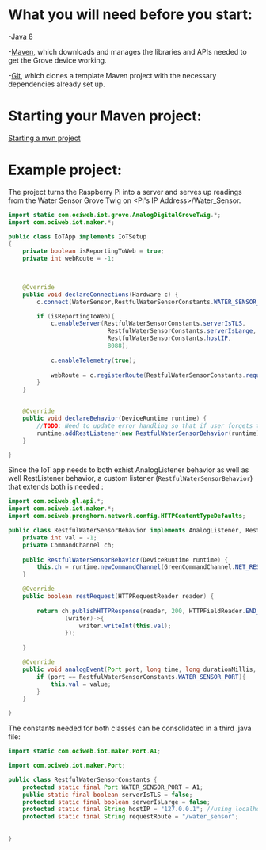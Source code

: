 # What you will need before you start:
-[Java 8](https://docs.oracle.com/javase/8/docs/technotes/guides/install/install_overview.html) 

-[Maven](https://maven.apache.org/install.html), which downloads and manages the libraries and APIs needed to get the Grove device working.

-[Git](https://git-scm.com/), which clones a template Maven project with the necessary dependencies already set up.

# Starting your Maven project: 
[Starting a mvn project](https://github.com/oci-pronghorn/FogLighter/blob/master/README.md)

# Example project:

The project turns the Raspberry Pi into a server and serves up readings from the Water Sensor Grove Twig on  <Pi's IP Address>/Water_Sensor.

```java
import static com.ociweb.iot.grove.AnalogDigitalGroveTwig.*;
import com.ociweb.iot.maker.*;

public class IoTApp implements IoTSetup
{
	private boolean isReportingToWeb = true;
	private int webRoute = -1;


	
	@Override
	public void declareConnections(Hardware c) {
		c.connect(WaterSensor,RestfulWaterSensorConstants.WATER_SENSOR_PORT);

		if (isReportingToWeb){
			c.enableServer(RestfulWaterSensorConstants.serverIsTLS, 
							RestfulWaterSensorConstants.serverIsLarge,
							RestfulWaterSensorConstants.hostIP,
							8088);	
			
			c.enableTelemetry(true);
			
			webRoute = c.registerRoute(RestfulWaterSensorConstants.requestRoute);
		}
	}


	@Override
	public void declareBehavior(DeviceRuntime runtime) {
		//TODO: Need to update error handling so that if user forgets to include webroute, it's obvious
		runtime.addRestListener(new RestfulWaterSensorBehavior(runtime), webRoute);
	}

}

```

Since the IoT app needs to both exhist AnalogListener behavior as well as well RestListener behavior, a custom listener (```RestfulWaterSensorBehavior```) that extends both is needed :

```java
import com.ociweb.gl.api.*;
import com.ociweb.iot.maker.*;
import com.ociweb.pronghorn.network.config.HTTPContentTypeDefaults;

public class RestfulWaterSensorBehavior implements AnalogListener, RestListener  {
	private int val = -1;
	private CommandChannel ch;
	
	public RestfulWaterSensorBehavior(DeviceRuntime runtime) {
		this.ch = runtime.newCommandChannel(GreenCommandChannel.NET_RESPONDER | GreenCommandChannel.DYNAMIC_MESSAGING); 
	}	

	@Override
	public boolean restRequest(HTTPRequestReader reader) {
		
		return ch.publishHTTPResponse(reader, 200, HTTPFieldReader.END_OF_RESPONSE | HTTPFieldReader.CLOSE_CONNECTION, HTTPContentTypeDefaults.HTML,
				(writer)->{
					writer.writeInt(this.val);
				});
		
	}

	@Override
	public void analogEvent(Port port, long time, long durationMillis, int average, int value) {
		if (port == RestfulWaterSensorConstants.WATER_SENSOR_PORT){
			this.val = value;
		}
	}

}
```

The constants needed for both classes can be consolidated in a third .java file:
```java
import static com.ociweb.iot.maker.Port.A1;

import com.ociweb.iot.maker.Port;

public class RestfulWaterSensorConstants {
	protected static final Port WATER_SENSOR_PORT = A1;
	public static final boolean serverIsTLS = false;
	protected static final boolean serverIsLarge = false;
	protected static final String hostIP = "127.0.0.1"; //using localhost as server	
	protected static final String requestRoute = "/water_sensor";
	
	
}
```
